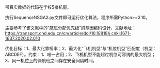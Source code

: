带真实数据的代码在学校5楼机房。

执行SequenceNSGA2.py文件即可运行优化算法，程序所需Python>=3.10。

主要参考了该文献中的“航班分配优先级”的基因编码设计，文献地址：https://transport.chd.edu.cn/cn/article/doi/10.19818/j.cnki.1671-1637.2020.02.010

优化目标：1、最大化靠桥率；2、最大化“飞机机型”与“机位机型”匹配度（机型：ABCDEF）。约束：1、唯一占用；2、飞机机型不能超过机位可容纳的最大机型；3、同一机位上的俩航班之间存在安全间隔时间。
